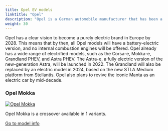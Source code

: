 ```yaml
---
title: Opel EV models
linktitle: "Opel"
description: "Opel is a German automobile manufacturer that has been a subsidiary of Stellantis since 2021. It was previously owned by General Motors and PSA Group. Opel produces passenger cars, light commercial vehicles, and vehicle parts, and sells them under the Opel and Vauxhall brands in Europe and other regions."
weight: 30
---
```

<!-- markdownlint-disable MD033 -->
<!-- markdownlint-disable MD010 -->
Opel has a clear vision to become a purely electric brand in Europe by 2028. This means that by then, all Opel models will have a battery-electric version, and no internal combustion engines will be offered. Opel already has a wide range of electrified models, such as the Corsa-e, Mokka-e, Grandland PHEV, and Astra PHEV. The Astra-e, a fully electric version of the new-generation Astra, will be launched in 2022. The Grandland will also be replaced by an electric model in 2024, based on the new STLA Medium platform from Stellantis. Opel also plans to revive the iconic Manta as an electric car by mid-decade.

<div class="container shadow p-3 mb-5 bg-body-tertiary rounded border">
<h3> Opel Mokka</h3>
	<div class="row">
		<div class="col col-12 col-md-6">
			<a href="mokka"><img src="https://media.evkx.net/multimedia/models/opel/mokka/mokka_electric/main_1_st.jpeg" class="img-fluid" alt="Opel Mokka" ></a>
		</div>
		<div class="col col-12 col-md-6">
<p>
Opel Mokka is a crossover available in 1 variants.
</p>
	<a href="mokka/" class="btn btn-outline-primary" role="button">Go to model info</a>
		</div>
	</div>
</div>
